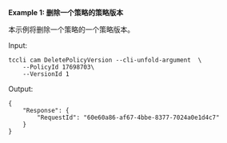 **Example 1: 删除一个策略的策略版本**

本示例将删除一个策略的一个策略版本。

Input: 

```
tccli cam DeletePolicyVersion --cli-unfold-argument  \
    --PolicyId 17698703\
    --VersionId 1
```

Output: 
```
{
    "Response": {
        "RequestId": "60e60a86-af67-4bbe-8377-7024a0e1d4c7"
    }
}
```

